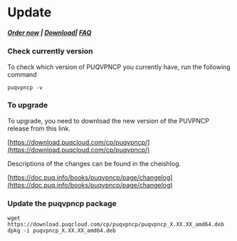 # Update

##### [Order now](https://puqcloud.com/puqvpncp.php) | [Download](https://download.puqcloud.com/cp/puqvpncp/)| [FAQ](https://faq.puqcloud.com)

### **Сheck currently version**

To check which version of PUQVPNCP you currently have, run the following command

```shell
puqvpncp -v
```

### **To upgrade**

To upgrade, you need to download the new version of the PUVPNCP release from this link.

[https://download.puqcloud.com/cp/puqvpncp/](https://download.puqcloud.com/cp/puqvpncp/)

Descriptions of the changes can be found in the cheishlog.

[https://doc.puq.info/books/puqvpncp/page/changelog](https://doc.puq.info/books/puqvpncp/page/changelog)


### **Update the puqvpncp package**

```shell
wget https://download.puqcloud.com/cp/puqvpncp/puqvpncp_X.XX.XX_amd64.deb
dpkg -i puqvpncp_X.XX.XX_amd64.deb
```
 
